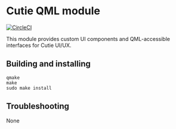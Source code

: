 # Cutie QML module

[![CircleCI](https://dl.circleci.com/status-badge/img/gh/cutie-shell/qml-module-cutie/tree/bookworm.svg?style=svg)](https://dl.circleci.com/status-badge/redirect/gh/cutie-shell/qml-module-cutie/tree/bookworm)

This module provides custom UI components and QML-accessible interfaces for Cutie UI/UX.

## Building and installing

```
qmake
make
sudo make install
```

## Troubleshooting
None
